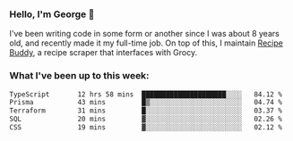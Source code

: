### Hello, I'm George 👋

I've been writing code in some form or another since I was about 8 years old, and recently made it my full-time job. On top of this, I maintain [Recipe Buddy](https://github.com/georgegebbett/recipe-buddy), a recipe scraper that interfaces with Grocy.  

<!--
**georgegebbett/georgegebbett** is a ✨ _special_ ✨ repository because its `README.md` (this file) appears on your GitHub profile.

Here are some ideas to get you started:

- 🔭 I’m currently working on ...
- 🌱 I’m currently learning ...
- 👯 I’m looking to collaborate on ...
- 🤔 I’m looking for help with ...
- 💬 Ask me about ...
- 📫 How to reach me: ...
- 😄 Pronouns: ...
- ⚡ Fun fact: ...
-->

### What I've been up to this week:
<!--START_SECTION:waka-->

```txt
TypeScript       12 hrs 58 mins  █████████████████████░░░░   84.12 %
Prisma           43 mins         █▒░░░░░░░░░░░░░░░░░░░░░░░   04.74 %
Terraform        31 mins         █░░░░░░░░░░░░░░░░░░░░░░░░   03.37 %
SQL              20 mins         ▓░░░░░░░░░░░░░░░░░░░░░░░░   02.26 %
CSS              19 mins         ▓░░░░░░░░░░░░░░░░░░░░░░░░   02.12 %
```

<!--END_SECTION:waka-->
